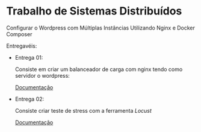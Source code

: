 # Trabalho de Sistemas Distribuídos

Configurar o Wordpress com Múltiplas Instâncias Utilizando Nginx e Docker Composer

Entregavéis:

- Entrega 01:

  Consiste em criar um balanceador de carga com nginx tendo como servidor o wordpress:

  [Documentação](./entrega-01.md)

- Entrega 02:

  Consiste criar teste de stress com a ferramenta _Locust_

  [Documentação](./entrega-02.md)
